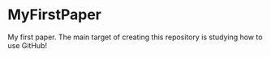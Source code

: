 # MyFirstPaper
My first paper. The main target of creating this repository is studying how to use GitHub!
